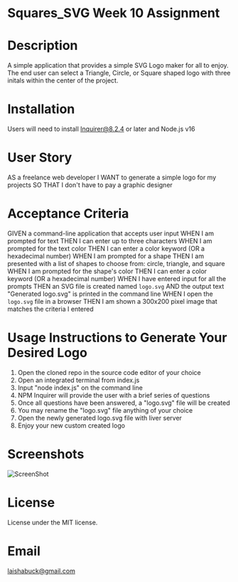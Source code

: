 # Squares_SVG Week 10 Assignment

# Description
A simple application that provides a simple SVG Logo maker for all to enjoy. The end user can select a Triangle, Circle, or Square shaped logo with three initals within the center of the project. 

# Installation
Users will need to install Inquirer@8.2.4 or later and Node.js v16

# User Story
 AS a freelance web developer
 I WANT to generate a simple logo for my projects
 SO THAT I don't have to pay a graphic designer

# Acceptance Criteria
 GIVEN a command-line application that accepts user input
 WHEN I am prompted for text
 THEN I can enter up to three characters
 WHEN I am prompted for the text color
 THEN I can enter a color keyword (OR a hexadecimal number)
 WHEN I am prompted for a shape
 THEN I am presented with a list of shapes to choose from: circle, triangle, and square
 WHEN I am prompted for the shape's color
 THEN I can enter a color keyword (OR a hexadecimal number)
 WHEN I have entered input for all the prompts
 THEN an SVG file is created named `logo.svg`
 AND the output text "Generated logo.svg" is printed in the command line
 WHEN I open the `logo.svg` file in a browser
 THEN I am shown a 300x200 pixel image that matches the criteria I entered



# Usage Instructions to Generate Your Desired Logo
1. Open the cloned repo in the source code editor of your choice
2. Open an integrated terminal from index.js
3. Input "node index.js" on the command line
4. NPM Inquirer will provide the user with a brief series of questions
5. Once all questions have been answered, a "logo.svg" file will be created
6. You may rename the "logo.svg" file anything of your choice
7. Open the newly generated logo.svg file with liver server
8. Enjoy your new custom created logo

# Screenshots
![ScreenShot](https://docs.google.com/document/u/0/?authuser%3D0%26usp%3Ddocs_web)


# License
License under the MIT license.

# Email
laishabuck@gmail.com




